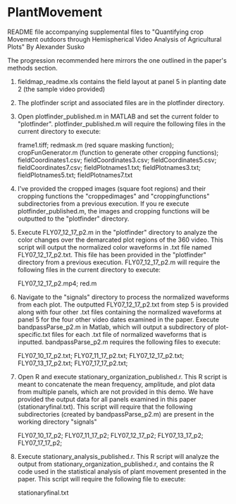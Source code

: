 # PlantMovement

README file accompanying supplemental files to "Quantifying crop Movement outdoors through Hemispherical Video Analysis of Agricultural Plots"
By Alexander Susko

The progression recommended here mirrors the one outlined in the paper's methods section.

1) fieldmap_readme.xls contains the field layout at panel 5 in planting date 2 (the sample video provided)
2) The plotfinder script and associated files are in the plotfinder directory.   
3) Open plotfinder_published.m in MATLAB and set the current folder to "plotfinder".  plotfinder_published.m will require the following files in the current directory to execute:

	frame1.tiff;
	redmask.m (red square masking function);
	cropFunGenerator.m (function to generate other cropping functions);
	fieldCoordinates1.csv;
	fieldCoordinates3.csv;
	fieldCoordinates5.csv;
	fieldCoordinates7.csv;
	fieldPlotnames1.txt;
	fieldPlotnames3.txt;
	fieldPlotnames5.txt;
	fieldPlotnames7.txt
	
4) I've provided the cropped images (square foot regions) and their cropping functions the "croppedimages" and "croppingfunctions" subdirectories from a previous execution.  If you re execute plotfinder_published.m, the images and cropping functions will be outputted to the "plotfinder" directory.  
5) Execute FLY07_12_17_p2.m in the "plotfinder" directory to analyze the color changes over the demarcated plot regions of the 360 video. This script will output the normalized color waveforms in .txt file named FLY07_12_17_p2.txt. This file has been provided in the "plotfinder" directory from a previous execution.  FLY07_12_17_p2.m will require the following files in the current directory to execute:

	FLY07_12_17_p2.mp4;
	red.m
	
6) Navigate to the "signals" directory to process the normalized waveforms from each plot.  The outputted FLY07_12_17_p2.txt from step 5 is provided along with four other .txt files containing the normalized waveforms at panel 5 for the four other video dates examined in the paper.  Execute bandpassParse_p2.m in Matlab, which will output a subdirectory of plot-specific.txt files for each .txt file of normalized waveforms that is inputted. bandpassParse_p2.m requires the following files to execute:

	FLY07_10_17_p2.txt;
	FLY07_11_17_p2.txt;
	FLY07_12_17_p2.txt;
	FLY07_13_17_p2.txt;
	FLY07_17_17_p2.txt;
	
7) Open R and execute stationary_organization_published.r.  This R script is meant to concatenate the mean frequency, amplitude, and plot data from multiple panels, which are not provided in this demo.  We have provided the output data for all panels examined in this paper (stationaryfinal.txt). This script will require that the following subdirectories (created by bandpassParse_p2.m) are present in the working directory "signals"

	FLY07_10_17_p2;
	FLY07_11_17_p2;
	FLY07_12_17_p2;
	FLY07_13_17_p2;
	FLY07_17_17_p2;
	
8) Execute stationary_analysis_published.r.  This R script will analyze the output from stationary_organization_published.r, and contains the R code used in the statistical analysis of plant movement presented in the paper. This script will require the following file to execute:

	stationaryfinal.txt
